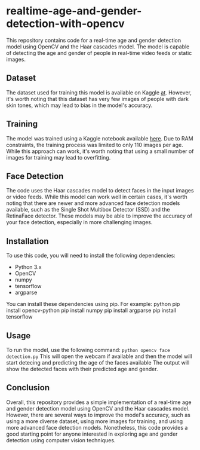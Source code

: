 # realtime-age-and-gender-detection-with-opencv

This repository contains code for a real-time age and gender detection model using OpenCV and the Haar cascades model. The model is capable of detecting the age and gender of people in real-time video feeds or static images.

## Dataset
The dataset used for training this model is available on Kaggle [at](https://www.kaggle.com/datasets/shanmukh05/agedetection). However, it's worth noting that this dataset has very few images of people with dark skin tones, which may lead to bias in the model's accuracy.

## Training

The model was trained using a Kaggle notebook available [here](https://www.kaggle.com/code/rashidrk/age-and-gender-detection). Due to RAM constraints, the training process was limited to only 110 images per age. While this approach can work, it's worth noting that using a small number of images for training may lead to overfitting.

## Face Detection

The code uses the Haar cascades model to detect faces in the input images or video feeds. While this model can work well in certain cases, it's worth noting that there are newer and more advanced face detection models available, such as the Single Shot Multibox Detector (SSD) and the RetinaFace detector. These models may be able to improve the accuracy of your face detection, especially in more challenging images.

## Installation

To use this code, you will need to install the following dependencies:

* Python 3.x
* OpenCV
* numpy
* tensorflow
* argparse

You can install these dependencies using pip. For example:
python
pip install opencv-python
pip install numpy
pip install argparse
pip install tensorflow

## Usage

To run the model, use the following command:
`python opencv face detection.py`
This will open the webcam if available and then the model will start detecing and predicting the age of the faces available
The output will show the detected faces with their predicted age and gender.

## Conclusion

Overall, this repository provides a simple implementation of a real-time age and gender detection model using OpenCV and the Haar cascades model. However, there are several ways to improve the model's accuracy, such as using a more diverse dataset, using more images for training, and using more advanced face detection models. Nonetheless, this code provides a good starting point for anyone interested in exploring age and gender detection using computer vision techniques.
